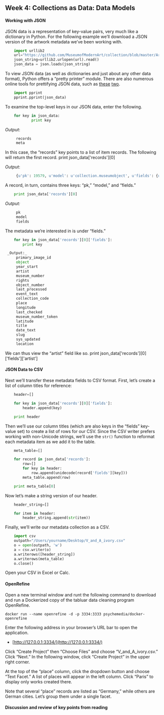 ## Week 4: Collections as Data: Data Models

#### Working with JSON
JSON data is a representation of key-value pairs, very much like a dictionary in Python. For the following example we’ll download a JSON version of the artwork metadata we’ve been working with.

```python
    import urllib2
    url="https://github.com/MuseumofModernArt/collection/blob/master/Artworks.json?raw=true"
    json_string=urllib2.urlopen(url).read()
    json_data = json.loads(json_string)
```
To view JSON data (as well as dictionaries and just about any other data format), Python offers a “pretty printer” module. There are also numerous online tools for prettifying JSON data, such as [these](http://jsonviewer.stack.hu/) [two](http://json.parser.online.fr/beta/).

```python
    import pprint
    pprint.pprint(json_data)
```
To examine the top-level keys in our JSON data, enter the following.

```python
    for key in json_data:
            print key
```
 _Output_:

```python
     records
     meta
```
In this case, the “records” key points to a list of item records. The following will return the first record.
    print json_data['records'][0]

 _Output_:

```python
     {u'pk': 19579, u'model': u'collection.museumobject', u'fields': {u'primary_image_id': u'2006AJ6728', u'object': u'Cabinet', u'year_start': 1600, u'artist': u'Fiamengo, Iacopo', u'museum_number': u'W.36:1, 2-1981', u'rights': 3, u'object_number': u'O61539', u'last_processed': u'2016-04-30 02:11:57', u'event_text': u'', u'collection_code': u'FWK', u'place': u'Naples', u'longitude': u'14.25185000', u'last_checked': u'2016-04-30 02:11:57', u'museum_number_token': u'w361981', u'latitude': u'40.83990100', u'title': u'', u'date_text': u'about 1600 (Made)\nca. 1600 (made)', u'slug': u'cabinet-fiamengo-iacopo', u'sys_updated': u'2015-12-11 00:00:00', u'location': u'Europe 1600-1815, room 6, case CA11'}}
```

A record, in turn, contains three keys: “pk,” “model,” and “fields.”

```python
    print json_data['records'][0]
```
 _Output:_

```python
     pk
     model
     fields
```
The metadata we’re interested in is under “fields.”
```python
    for key in json_data['records'][0]['fields']:
        print key
```
```python
 _Output:_
     primary_image_id
     object
     year_start
     artist
     museum_number
     rights
     object_number
     last_processed
     event_text
     collection_code
     place
     longitude
     last_checked
     museum_number_token
     latitude
     title
     date_text
     slug
     sys_updated
     location
```
We can thus view the “artist” field like so.
    print json_data['records'][0]['fields']['artist']

#### JSON Data to CSV
Next we’ll transfer these metadata fields to CSV format. First, let’s create a list of column titles for reference:

```python
    header=[]

    for key in json_data['records'][0]['fields']:
        header.append(key)

    print header
```
Then we’ll use our column titles (which are also keys in the “fields” key-value set) to create a list of rows for our CSV. Since the CSV writer prefers working with non-Unicode strings, we’ll use the `str()` function to reformat each metadata item as we add it to the table.

```python
    meta_table=[]

    for record in json_data['records']:
        row=[]
        for key in header:
            row.append(unidecode(record['fields'][key]))
        meta_table.append(row)

    print meta_table[0]
```
Now let’s make a string version of our header.

```python
    header_string=[]

    for item in header:
        header_string.append(str(item))
```
Finally, we’ll write our metadata collection as a CSV.

```python
    import csv
    outpath="/Users/yourname/Desktop/V_and_A_ivory.csv"
    o = open(outpath, 'w')
    a = csv.writer(o)
    a.writerows([header_string])
    a.writerows(meta_table)
    o.close()
```
Open your CSV in Excel or Calc.


#### OpenRefine

Open a new terminal window and runt the following command to download and run a Dockerized copy of the tabluar data cleaning program OpenRefine.

```
docker run --name openrefine -d -p 3334:3333 psychemedia/docker-openrefine
```

Enter the following address in your browser’s URL bar to open the application.

- [http://127.0.0.1:3334/](http://127.0.0.1:3334/)

Click “Create Project” then “Choose Files” and choose “V\_and\_A\_ivory.csv.” Click “Next.” In the following window, click “Create Project” in the upper right corner.

At the top of the “place” column, click the dropdown button and choose “Text Facet.” A list of places will appear in the left column. Click “Paris” to display only works created there.

Note that several “place” records are listed as “Germany,” while others are German cities. Let’s group them under a single facet.


#### Discussion and review of key points from reading
